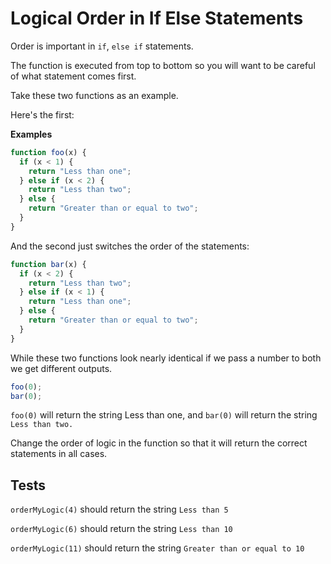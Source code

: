 # Logical Order in If Else Statements

Order is important in `if`, `else if` statements.

The function is executed from top to bottom so you will want to be careful of what statement comes first.

Take these two functions as an example.

Here's the first:

**Examples**

```javascript
function foo(x) {
  if (x < 1) {
    return "Less than one";
  } else if (x < 2) {
    return "Less than two";
  } else {
    return "Greater than or equal to two";
  }
}
```

And the second just switches the order of the statements:

```javascript
function bar(x) {
  if (x < 2) {
    return "Less than two";
  } else if (x < 1) {
    return "Less than one";
  } else {
    return "Greater than or equal to two";
  }
}
```

While these two functions look nearly identical if we pass a number to both we get different outputs.

```javascript
foo(0);
bar(0);
```

`foo(0)` will return the string Less than one, and `bar(0)` will return the string `Less than two.`

Change the order of logic in the function so that it will return the correct statements in all cases.

## Tests

`orderMyLogic(4)` should return the string `Less than 5`

`orderMyLogic(6)` should return the string `Less than 10`

`orderMyLogic(11)` should return the string `Greater than or equal to 10`
